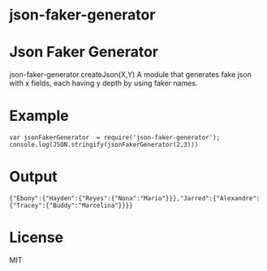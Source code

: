 # json-faker-generator

Json Faker Generator
===========
json-faker-generator.createJson(X,Y)
A module that generates fake json with x fields, each having y depth by using faker names.

# Example

``````````
var jsonFakerGenerator  = require('json-faker-generator');
console.log(JSON.stringify(jsonFakerGenerator(2,3)))

``````````
# Output

``````````
{"Ebony":{"Hayden":{"Reyes":{"Nona":"Mario"}}},"Jarred":{"Alexandre":{"Tracey":{"Buddy":"Marcelina"}}}}

``````````

# License

MIT
